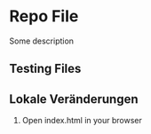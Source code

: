 # Repo File

Some description

## Testing Files

## Lokale Veränderungen

1. Open index.html in your browser